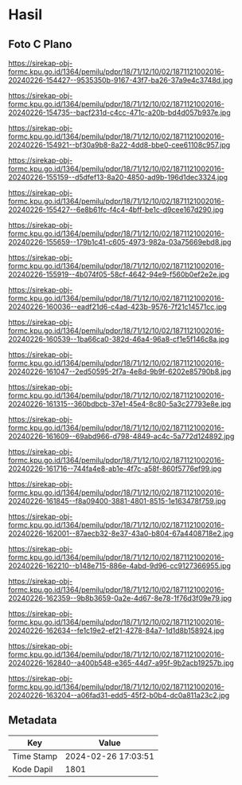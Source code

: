 # Hasil

## Foto C Plano

https://sirekap-obj-formc.kpu.go.id/1364/pemilu/pdpr/18/71/12/10/02/1871121002016-20240226-154427--9535350b-9167-43f7-ba26-37a9e4c3748d.jpg

https://sirekap-obj-formc.kpu.go.id/1364/pemilu/pdpr/18/71/12/10/02/1871121002016-20240226-154735--bacf231d-c4cc-471c-a20b-bd4d057b937e.jpg

https://sirekap-obj-formc.kpu.go.id/1364/pemilu/pdpr/18/71/12/10/02/1871121002016-20240226-154921--bf30a9b8-8a22-4dd8-bbe0-cee61108c957.jpg

https://sirekap-obj-formc.kpu.go.id/1364/pemilu/pdpr/18/71/12/10/02/1871121002016-20240226-155159--d5dfef13-8a20-4850-ad9b-196d1dec3324.jpg

https://sirekap-obj-formc.kpu.go.id/1364/pemilu/pdpr/18/71/12/10/02/1871121002016-20240226-155427--6e8b61fc-f4c4-4bff-be1c-d9cee167d290.jpg

https://sirekap-obj-formc.kpu.go.id/1364/pemilu/pdpr/18/71/12/10/02/1871121002016-20240226-155659--179b1c41-c605-4973-982a-03a75669ebd8.jpg

https://sirekap-obj-formc.kpu.go.id/1364/pemilu/pdpr/18/71/12/10/02/1871121002016-20240226-155919--4b074f05-58cf-4642-94e9-f560b0ef2e2e.jpg

https://sirekap-obj-formc.kpu.go.id/1364/pemilu/pdpr/18/71/12/10/02/1871121002016-20240226-160036--eadf21d6-c4ad-423b-9576-7f21c14571cc.jpg

https://sirekap-obj-formc.kpu.go.id/1364/pemilu/pdpr/18/71/12/10/02/1871121002016-20240226-160539--1ba66ca0-382d-46a4-96a8-cf1e5f146c8a.jpg

https://sirekap-obj-formc.kpu.go.id/1364/pemilu/pdpr/18/71/12/10/02/1871121002016-20240226-161047--2ed50595-2f7a-4e8d-9b9f-6202e85790b8.jpg

https://sirekap-obj-formc.kpu.go.id/1364/pemilu/pdpr/18/71/12/10/02/1871121002016-20240226-161315--360bdbcb-37e1-45e4-8c80-5a3c27793e8e.jpg

https://sirekap-obj-formc.kpu.go.id/1364/pemilu/pdpr/18/71/12/10/02/1871121002016-20240226-161609--69abd966-d798-4849-ac4c-5a772d124892.jpg

https://sirekap-obj-formc.kpu.go.id/1364/pemilu/pdpr/18/71/12/10/02/1871121002016-20240226-161716--744fa4e8-ab1e-4f7c-a58f-860f5776ef99.jpg

https://sirekap-obj-formc.kpu.go.id/1364/pemilu/pdpr/18/71/12/10/02/1871121002016-20240226-161845--f8a09400-3881-4801-8515-1e163478f759.jpg

https://sirekap-obj-formc.kpu.go.id/1364/pemilu/pdpr/18/71/12/10/02/1871121002016-20240226-162001--87aecb32-8e37-43a0-b804-67a4408718e2.jpg

https://sirekap-obj-formc.kpu.go.id/1364/pemilu/pdpr/18/71/12/10/02/1871121002016-20240226-162210--b148e715-886e-4abd-9d96-cc9127366955.jpg

https://sirekap-obj-formc.kpu.go.id/1364/pemilu/pdpr/18/71/12/10/02/1871121002016-20240226-162359--9b8b3659-0a2e-4d67-8e78-1f76d3f09e79.jpg

https://sirekap-obj-formc.kpu.go.id/1364/pemilu/pdpr/18/71/12/10/02/1871121002016-20240226-162634--fe1c19e2-ef21-4278-84a7-1d1d8b158924.jpg

https://sirekap-obj-formc.kpu.go.id/1364/pemilu/pdpr/18/71/12/10/02/1871121002016-20240226-162840--a400b548-e365-44d7-a95f-9b2acb19257b.jpg

https://sirekap-obj-formc.kpu.go.id/1364/pemilu/pdpr/18/71/12/10/02/1871121002016-20240226-163204--a06fad31-edd5-45f2-b0b4-dc0a811a23c2.jpg


## Metadata

| Key        | Value               |
| ---------- | ------------------- |
| Time Stamp | 2024-02-26 17:03:51 |
| Kode Dapil | 1801                |



